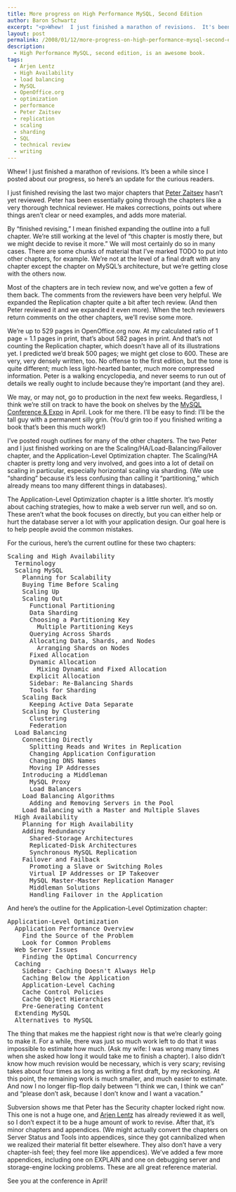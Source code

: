 ```yaml
---
title: More progress on High Performance MySQL, Second Edition
author: Baron Schwartz
excerpt: "<p>Whew!  I just finished a marathon of revisions.  It's been a while since I posted about our progress, so here's an update for the curious readers.</p>"
layout: post
permalink: /2008/01/12/more-progress-on-high-performance-mysql-second-edition/
description:
  - High Performance MySQL, second edition, is an awesome book.
tags:
  - Arjen Lentz
  - High Availability
  - load balancing
  - MySQL
  - OpenOffice.org
  - optimization
  - performance
  - Peter Zaitsev
  - replication
  - scaling
  - sharding
  - SQL
  - technical review
  - writing
---
```

Whew! I just finished a marathon of revisions. It&#8217;s been a while since I posted about our progress, so here&#8217;s an update for the curious readers.

I just finished revising the last two major chapters that [Peter Zaitsev][1] hasn&#8217;t yet reviewed. Peter has been essentially going through the chapters like a very thorough technical reviewer. He makes corrections, points out where things aren&#8217;t clear or need examples, and adds more material.

By &#8220;finished revising,&#8221; I mean finished expanding the outline into a full chapter. We&#8217;re still working at the level of &#8220;this chapter is mostly there, but we might decide to revise it more.&#8221; We will most certainly do so in many cases. There are some chunks of material that I&#8217;ve marked TODO to put into other chapters, for example. We&#8217;re not at the level of a final draft with any chapter except the chapter on MySQL&#8217;s architecture, but we&#8217;re getting close with the others now.

Most of the chapters are in tech review now, and we&#8217;ve gotten a few of them back. The comments from the reviewers have been very helpful. We expanded the Replication chapter quite a bit after tech review. (And then Peter reviewed it and we expanded it even more). When the tech reviewers return comments on the other chapters, we&#8217;ll revise some more.

We&#8217;re up to 529 pages in OpenOffice.org now. At my calculated ratio of 1 page = 1.1 pages in print, that&#8217;s about 582 pages in print. And that&#8217;s not counting the Replication chapter, which doesn&#8217;t have all of its illustrations yet. I predicted we&#8217;d break 500 pages; we might get close to 600. These are very, very densely written, too. No offense to the first edition, but the tone is quite different; much less light-hearted banter, much more compressed information. Peter is a walking encyclopedia, and never seems to run out of details we really ought to include because they&#8217;re important (and they are).

We may, or may not, go to production in the next few weeks. Regardless, I think we&#8217;re still on track to have the book on shelves by the [MySQL Conference &#038; Expo][2] in April. Look for me there. I&#8217;ll be easy to find: I&#8217;ll be the tall guy with a permanent silly grin. (You&#8217;d grin too if you finished writing a book that&#8217;s been this much work!)

I&#8217;ve posted rough outlines for many of the other chapters. The two Peter and I just finished working on are the Scaling/HA/Load-Balancing/Failover chapter, and the Application-Level Optimization chapter. The Scaling/HA chapter is pretty long and very involved, and goes into a lot of detail on scaling in particular, especially horizontal scaling via sharding. (We use &#8220;sharding&#8221; because it&#8217;s less confusing than calling it &#8220;partitioning,&#8221; which already means too many different things in databases).

The Application-Level Optimization chapter is a little shorter. It&#8217;s mostly about caching strategies, how to make a web server run well, and so on. These aren&#8217;t what the book focuses on directly, but you can either help or hurt the database server a lot with your application design. Our goal here is to help people avoid the common mistakes.

For the curious, here&#8217;s the current outline for these two chapters:

<pre>Scaling and High Availability
  Terminology
  Scaling MySQL
    Planning for Scalability
    Buying Time Before Scaling
    Scaling Up
    Scaling Out
      Functional Partitioning
      Data Sharding
      Choosing a Partitioning Key
        Multiple Partitioning Keys
      Querying Across Shards
      Allocating Data, Shards, and Nodes
        Arranging Shards on Nodes
      Fixed Allocation
      Dynamic Allocation
        Mixing Dynamic and Fixed Allocation
      Explicit Allocation
      Sidebar: Re-Balancing Shards
      Tools for Sharding
    Scaling Back
      Keeping Active Data Separate
    Scaling by Clustering
      Clustering
      Federation
  Load Balancing
    Connecting Directly
      Splitting Reads and Writes in Replication
      Changing Application Configuration
      Changing DNS Names
      Moving IP Addresses
    Introducing a Middleman
      MySQL Proxy
      Load Balancers
    Load Balancing Algorithms
      Adding and Removing Servers in the Pool
    Load Balancing with a Master and Multiple Slaves
  High Availability
    Planning for High Availability
    Adding Redundancy
      Shared-Storage Architectures
      Replicated-Disk Architectures
      Synchronous MySQL Replication
    Failover and Failback
      Promoting a Slave or Switching Roles
      Virtual IP Addresses or IP Takeover
      MySQL Master-Master Replication Manager
      Middleman Solutions
      Handling Failover in the Application
</pre>

And here&#8217;s the outline for the Application-Level Optimization chapter:

<pre>Application-Level Optimization
  Application Performance Overview
    Find the Source of the Problem
    Look for Common Problems
  Web Server Issues
    Finding the Optimal Concurrency
  Caching
    Sidebar: Caching Doesn't Always Help
    Caching Below the Application
    Application-Level Caching
    Cache Control Policies
    Cache Object Hierarchies
    Pre-Generating Content
  Extending MySQL
  Alternatives to MySQL</pre>

The thing that makes me the happiest right now is that we&#8217;re clearly going to make it. For a while, there was just so much work left to do that it was impossible to estimate how much. (Ask my wife: I was wrong many times when she asked how long it would take me to finish a chapter). I also didn&#8217;t know how much revision would be necessary, which is very scary; revising takes about four times as long as writing a first draft, by my reckoning. At this point, the remaining work is much smaller, and much easier to estimate. And now I no longer flip-flop daily between &#8220;I think we can, I think we can&#8221; and &#8220;please don&#8217;t ask, because I don&#8217;t know and I want a vacation.&#8221;

Subversion shows me that Peter has the Security chapter locked right now. This one is not a huge one, and [Arjen Lentz][3] has already reviewed it as well, so I don&#8217;t expect it to be a huge amount of work to revise. After that, it&#8217;s minor chapters and appendices. (We might actually convert the chapters on Server Status and Tools into appendices, since they got cannibalized when we realized their material fit better elsewhere. They also don&#8217;t have a very chapter-ish feel; they feel more like appendices). We&#8217;ve added a few more appendices, including one on EXPLAIN and one on debugging server and storage-engine locking problems. These are all great reference material.

See you at the conference in April!

 [1]: http://www.mysqlperformanceblog.com/
 [2]: http://www.mysqlconf.com/
 [3]: http://openquery.com.au/